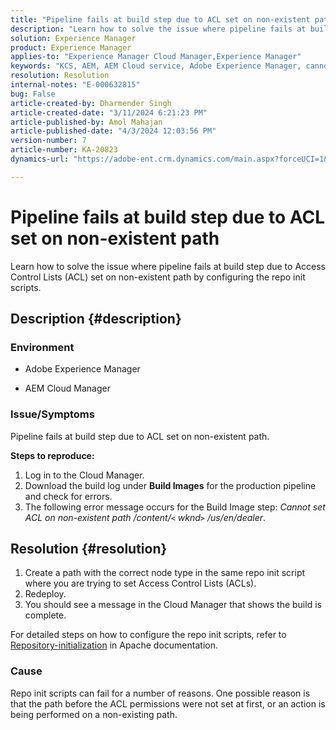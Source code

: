 ```yaml
---
title: "Pipeline fails at build step due to ACL set on non-existent path"
description: "Learn how to solve the issue where pipeline fails at build step due to ACL set on non-existent path."
solution: Experience Manager
product: Experience Manager
applies-to: "Experience Manager Cloud Manager,Experience Manager"
keywords: "KCS, AEM, AEM Cloud service, Adobe Experience Manager, cannot set acl on non existent path"
resolution: Resolution
internal-notes: "E-000632815"
bug: False
article-created-by: Dharmender Singh
article-created-date: "3/11/2024 6:21:23 PM"
article-published-by: Amol Mahajan
article-published-date: "4/3/2024 12:03:56 PM"
version-number: 7
article-number: KA-20823
dynamics-url: "https://adobe-ent.crm.dynamics.com/main.aspx?forceUCI=1&pagetype=entityrecord&etn=knowledgearticle&id=864b8c26-d4df-ee11-904c-6045bd05e816"

---
```

# Pipeline fails at build step due to ACL set on non-existent path


Learn how to solve the issue where pipeline fails at build step due to Access Control Lists (ACL) set on non-existent path by configuring the repo init scripts.

## Description {#description}


### <b>Environment</b>

- Adobe Experience Manager


- AEM Cloud Manager




### <b>Issue/Symptoms</b>

Pipeline fails at build step due to ACL set on non-existent path.

<b>Steps to reproduce:</b>

1. Log in to the Cloud Manager.
2. Download the build log under <b>Build Images</b> for the production pipeline and check for errors.
3. The following error message occurs for the Build Image step: *Cannot set ACL on non-existent path /content/`<` wknd`>` /us/en/dealer*.



## Resolution {#resolution}


1. Create a path with the correct node type in the same repo init script where you are trying to set Access Control Lists (ACLs).
2. Redeploy.
3. You should see a message in the Cloud Manager that shows the build is complete.


For detailed steps on how to configure the repo init scripts, refer to [Repository-initialization](https://sling.apache.org/documentation/bundles/repository-initialization.html) in Apache documentation.

### <b>Cause</b>

Repo init scripts can fail for a number of reasons. One possible reason is that the path before the ACL permissions were not set at first, or an action is being performed on a non-existing path.
